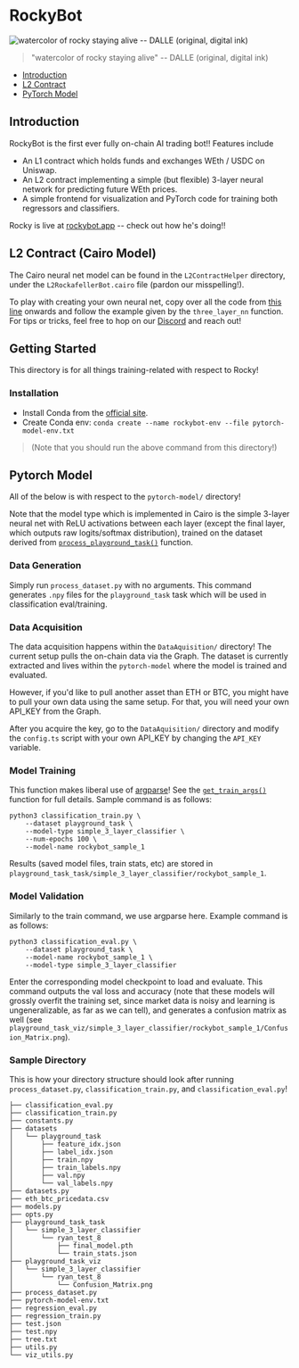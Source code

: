 # RockyBot

![watercolor of rocky staying alive -- DALLE (original, digital ink)](./rockybot_img.png "watercolor of rocky staying alive -- DALLE (original, digital ink)")

> "watercolor of rocky staying alive" -- DALLE (original, digital ink)

- [Introduction](#introduction)
- [L2 Contract](#l2contract)
- [PyTorch Model](#model)

<a name="introduction"/>

## Introduction

RockyBot is the first ever fully on-chain AI trading bot!! Features include

- An L1 contract which holds funds and exchanges WEth / USDC on Uniswap.
- An L2 contract implementing a simple (but flexible) 3-layer neural network for predicting future WEth prices.
- A simple frontend for visualization and PyTorch code for training both regressors and classifiers.

Rocky is live at [rockybot.app](https://www.rockybot.app/) -- check out how he's doing!!

<a name="l2contract"/>

## L2 Contract (Cairo Model)

The Cairo neural net model can be found in the `L2ContractHelper` directory, under the `L2RockafellerBot.cairo` file (pardon our misspelling!).

To play with creating your own neural net, copy over all the code from [this line](https://github.com/Modulus-Labs/RockyBot/blob/46ba19eabda2cf35d8ca9805f762f37d53a4fcae/L2ContractHelper/L2RockafellerBot.cairo#L272) onwards and follow the example given by the `three_layer_nn` function. For tips or tricks, feel free to hop on our [Discord](https://t.co/KlRkssrQhz) and reach out!

## Getting Started

This directory is for all things training-related with respect to Rocky!

### Installation

- Install Conda from the [official site](https://www.anaconda.com/products/distribution).
- Create Conda env: `conda create --name rockybot-env --file pytorch-model-env.txt`

> (Note that you should run the above command from this directory!)

<a name="model"/>

## Pytorch Model

All of the below is with respect to the `pytorch-model/` directory!

Note that the model type which is implemented in Cairo is the simple 3-layer neural net with ReLU activations between each layer (except the final layer, which outputs raw logits/softmax distribution), trained on the dataset derived from [`process_playground_task()`](https://github.com/Modulus-Labs/RockyBot/blob/46ba19eabda2cf35d8ca9805f762f37d53a4fcae/pytorch-model/process_dataset.py#L167) function.

### Data Generation

Simply run `process_dataset.py` with no arguments. This command generates `.npy` files for the `playground_task` task which will be used in classification eval/training.

### Data Acquisition

The data acquisition happens within the `DataAquisition/` directory! The current setup pulls the on-chain data via the Graph. The dataset is currently extracted and lives within the `pytorch-model` where the model is trained and evaluated.

However, if you'd like to pull another asset than ETH or BTC, you might have to pull your own data using the same setup. For that, you will need your own API_KEY from the Graph.

After you acquire the key, go to the `DataAquisition/` directory and modify the `config.ts` script with your own API_KEY by changing the `API_KEY` variable.

### Model Training

This function makes liberal use of [argparse](https://docs.python.org/3/library/argparse.html)! See the [`get_train_args()`](https://github.com/Modulus-Labs/RockyBot/blob/46ba19eabda2cf35d8ca9805f762f37d53a4fcae/pytorch-model/opts.py#L15) function for full details. Sample command is as follows:

```
python3 classification_train.py \
	--dataset playground_task \
	--model-type simple_3_layer_classifier \
	--num-epochs 100 \
	--model-name rockybot_sample_1
```

Results (saved model files, train stats, etc) are stored in `playground_task_task/simple_3_layer_classifier/rockybot_sample_1`.

### Model Validation

Similarly to the train command, we use argparse here. Example command is as follows:

```
python3 classification_eval.py \
	--dataset playground_task \
	--model-name rockybot_sample_1 \
	--model-type simple_3_layer_classifier
```

Enter the corresponding model checkpoint to load and evaluate. This command outputs the val loss and accuracy (note that these models will grossly overfit the training set, since market data is noisy and learning is ungeneralizable, as far as we can tell), and generates a confusion matrix as well (see `playground_task_viz/simple_3_layer_classifier/rockybot_sample_1/Confusion_Matrix.png`).

### Sample Directory

This is how your directory structure should look after running `process_dataset.py`, `classification_train.py`, and `classification_eval.py`!

```
├── classification_eval.py
├── classification_train.py
├── constants.py
├── datasets
│   └── playground_task
│       ├── feature_idx.json
│       ├── label_idx.json
│       ├── train.npy
│       ├── train_labels.npy
│       ├── val.npy
│       └── val_labels.npy
├── datasets.py
├── eth_btc_pricedata.csv
├── models.py
├── opts.py
├── playground_task_task
│   └── simple_3_layer_classifier
│       └── ryan_test_8
│           ├── final_model.pth
│           └── train_stats.json
├── playground_task_viz
│   └── simple_3_layer_classifier
│       └── ryan_test_8
│           └── Confusion_Matrix.png
├── process_dataset.py
├── pytorch-model-env.txt
├── regression_eval.py
├── regression_train.py
├── test.json
├── test.npy
├── tree.txt
├── utils.py
└── viz_utils.py
```
